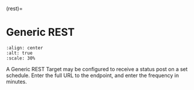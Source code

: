 (rest)=

# Generic REST

```{image} rest.png
:align: center
:alt: true
:scale: 30%
```

A Generic REST Target may be configured to receive a status post on a set schedule. Enter the full URL to the endpoint, and enter the frequency in minutes.
